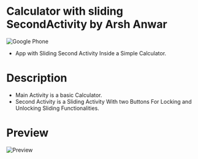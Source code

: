 # Calculator with sliding SecondActivity by Arsh Anwar
![Google Phone](https://img.shields.io/badge/Android-Lollipop+-blue.svg?logo=google&longCache=true&style=flat-square)
- App with Sliding Second Activity Inside a Simple Calculator.
# Description
- Main Activity is a basic Calculator. 
- Second Activity is a Sliding Activity With two Buttons For Locking and Unlocking Sliding Functionalities.
 # Preview
 ![Preview](https://github.com/arshanwar/Calculator-with-sliding-SecondActivity/blob/master/preview.gif.gif) 
